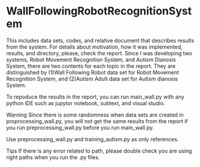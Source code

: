 # WallFollowingRobotRecognitionSystem
This includes data sets, codes, and relative document that describes results from the system. For details about motivation, how it was implemented, results, and directory, please, check the report. Since I was developing two systems, Robot Movement Recognition System, and Autism Dianosis System, there are two contents for each topic in the report. They are distinguished by (1)Wall Following Robot data set for Robot Movement Recognition System, and (2)Autism Adult data set for Autism dianosis System.

To repoduce the results in the report, you can run main_wall.py with any python IDE such as jupytor notebook, subtext, and visual studio.

Warning Since there is some randomness when data sets are created in proprocessing_wall.py, you will not get the same results from the report if you run preprocessing_wall.py before you run main_wall.py.

Use preprocessing_wall.py and training_autism.py as only references.

Tips If there is any error related to path, please double check you are using right paths when you run the .py files.
